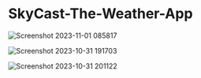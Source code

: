 # SkyCast-The-Weather-App

![Screenshot 2023-11-01 085817](https://github.com/nazneen-k/SkyCast-The-Weather-App/assets/117660793/209f011b-53d5-4c65-83ee-5d605b4d2643)

![Screenshot 2023-10-31 191703](https://github.com/nazneen-k/SkyCast-The-Weather-App/assets/117660793/4a732a27-279d-4196-b7b8-c4c17bd626aa)

![Screenshot 2023-10-31 201122](https://github.com/nazneen-k/SkyCast-The-Weather-App/assets/117660793/7e60f2f2-51d4-4ecd-af97-52eab6f8aa44)

